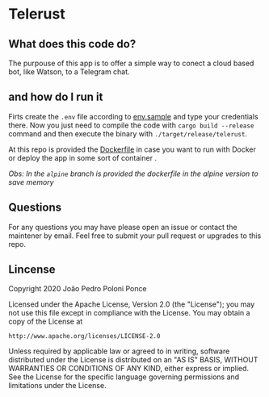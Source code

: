 # Telerust

## What does this code do?

The purpouse of this app is to offer a simple way to conect a cloud based bot, like Watson, to a Telegram chat. 

## and how do I run it

Firts create the `.env` file according to [env.sample](./env.sample) and type your credentials there. Now you just need to compile the code with `cargo build --release` command and then execute the binary with `./target/release/telerust`.

At this repo is provided the [Dockerfile](./Dockerfile) in case you want to run with Docker or deploy the app in some sort of container .

_Obs: In the `alpine` branch is provided the dockerfile in the alpine version to save memory_

## Questions

For any questions you may have please open an issue or contact the maintener by email. Feel free to submit your pull request or upgrades to this repo.

## Lincense

Copyright 2020 João Pedro Poloni Ponce

Licensed under the Apache License, Version 2.0 (the "License");
you may not use this file except in compliance with the License.
You may obtain a copy of the License at

    http://www.apache.org/licenses/LICENSE-2.0

Unless required by applicable law or agreed to in writing, software
distributed under the License is distributed on an "AS IS" BASIS,
WITHOUT WARRANTIES OR CONDITIONS OF ANY KIND, either express or implied.
See the License for the specific language governing permissions and
limitations under the License.